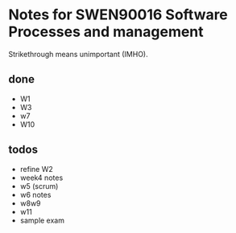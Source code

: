 # Notes for SWEN90016 Software Processes and management
Strikethrough means unimportant (IMHO).

## done
+ W1
+ W3
+ w7
+ W10

## todos
+ refine W2
+ week4 notes
+ w5 (scrum)
+ w6 notes
+ w8w9
+ w11
+ sample exam